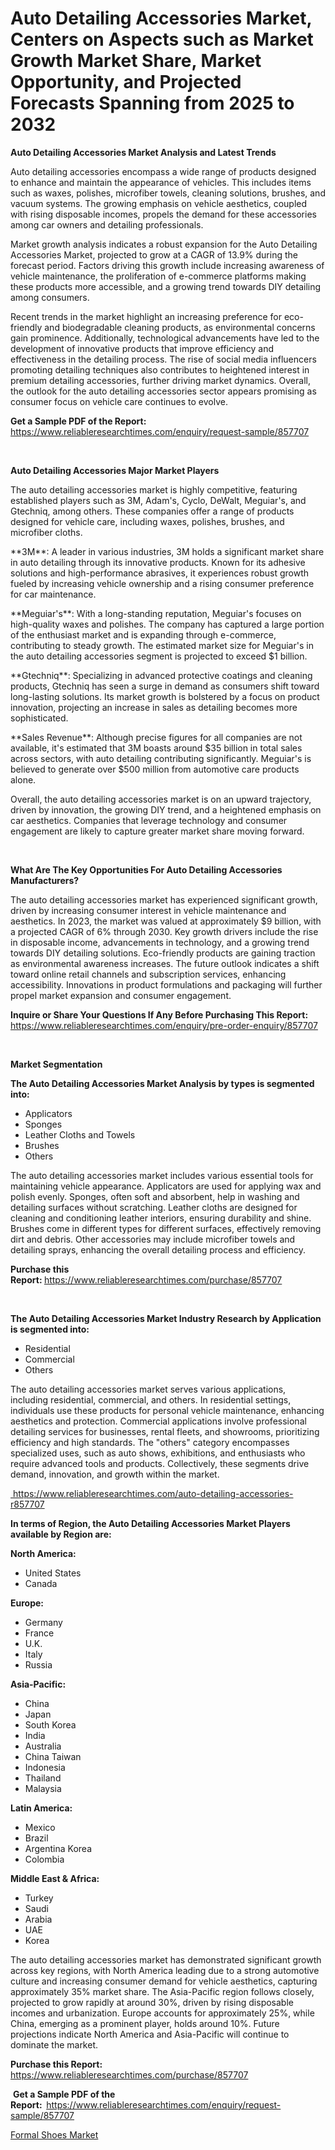 <p><h1>Auto Detailing Accessories Market, Centers on Aspects such as Market Growth Market Share, Market Opportunity, and Projected Forecasts Spanning from 2025 to 2032</h1></p><p><strong>Auto Detailing Accessories Market Analysis and Latest Trends</strong></p>
<p><p>Auto detailing accessories encompass a wide range of products designed to enhance and maintain the appearance of vehicles. This includes items such as waxes, polishes, microfiber towels, cleaning solutions, brushes, and vacuum systems. The growing emphasis on vehicle aesthetics, coupled with rising disposable incomes, propels the demand for these accessories among car owners and detailing professionals.</p><p>Market growth analysis indicates a robust expansion for the Auto Detailing Accessories Market, projected to grow at a CAGR of 13.9% during the forecast period. Factors driving this growth include increasing awareness of vehicle maintenance, the proliferation of e-commerce platforms making these products more accessible, and a growing trend towards DIY detailing among consumers.</p><p>Recent trends in the market highlight an increasing preference for eco-friendly and biodegradable cleaning products, as environmental concerns gain prominence. Additionally, technological advancements have led to the development of innovative products that improve efficiency and effectiveness in the detailing process. The rise of social media influencers promoting detailing techniques also contributes to heightened interest in premium detailing accessories, further driving market dynamics. Overall, the outlook for the auto detailing accessories sector appears promising as consumer focus on vehicle care continues to evolve.</p></p>
<p><strong>Get a Sample PDF of the Report:&nbsp;</strong> <a href="https://www.reliableresearchtimes.com/enquiry/request-sample/857707?utm_campaign=2641&utm_medium=2&utm_source=Github&utm_content=ia&utm_term=04042025&utm_id=auto-detailing-accessories">https://www.reliableresearchtimes.com/enquiry/request-sample/857707</a></p>
<p>&nbsp;</p>
<p><strong>Auto Detailing Accessories Major Market Players</strong></p>
<p><p>The auto detailing accessories market is highly competitive, featuring established players such as 3M, Adam's, Cyclo, DeWalt, Meguiar's, and Gtechniq, among others. These companies offer a range of products designed for vehicle care, including waxes, polishes, brushes, and microfiber cloths.</p><p>**3M**: A leader in various industries, 3M holds a significant market share in auto detailing through its innovative products. Known for its adhesive solutions and high-performance abrasives, it experiences robust growth fueled by increasing vehicle ownership and a rising consumer preference for car maintenance.</p><p>**Meguiar's**: With a long-standing reputation, Meguiar's focuses on high-quality waxes and polishes. The company has captured a large portion of the enthusiast market and is expanding through e-commerce, contributing to steady growth. The estimated market size for Meguiar's in the auto detailing accessories segment is projected to exceed $1 billion.</p><p>**Gtechniq**: Specializing in advanced protective coatings and cleaning products, Gtechniq has seen a surge in demand as consumers shift toward long-lasting solutions. Its market growth is bolstered by a focus on product innovation, projecting an increase in sales as detailing becomes more sophisticated.</p><p>**Sales Revenue**: Although precise figures for all companies are not available, it's estimated that 3M boasts around $35 billion in total sales across sectors, with auto detailing contributing significantly. Meguiar's is believed to generate over $500 million from automotive care products alone.</p><p>Overall, the auto detailing accessories market is on an upward trajectory, driven by innovation, the growing DIY trend, and a heightened emphasis on car aesthetics. Companies that leverage technology and consumer engagement are likely to capture greater market share moving forward.</p></p>
<p>&nbsp;</p>
<p><strong>What Are The Key Opportunities For Auto Detailing Accessories Manufacturers?</strong></p>
<p><p>The auto detailing accessories market has experienced significant growth, driven by increasing consumer interest in vehicle maintenance and aesthetics. In 2023, the market was valued at approximately $9 billion, with a projected CAGR of 6% through 2030. Key growth drivers include the rise in disposable income, advancements in technology, and a growing trend towards DIY detailing solutions. Eco-friendly products are gaining traction as environmental awareness increases. The future outlook indicates a shift toward online retail channels and subscription services, enhancing accessibility. Innovations in product formulations and packaging will further propel market expansion and consumer engagement.</p></p>
<p><strong>Inquire or Share Your Questions If Any Before Purchasing This Report:</strong> <a href="https://www.reliableresearchtimes.com/enquiry/pre-order-enquiry/857707?utm_campaign=2641&utm_medium=2&utm_source=Github&utm_content=ia&utm_term=04042025&utm_id=auto-detailing-accessories">https://www.reliableresearchtimes.com/enquiry/pre-order-enquiry/857707</a></p>
<p>&nbsp;</p>
<p><strong>Market Segmentation</strong></p>
<p><strong>The Auto Detailing Accessories Market Analysis by types is segmented into:</strong></p>
<p><ul><li>Applicators</li><li>Sponges</li><li>Leather Cloths and Towels</li><li>Brushes</li><li>Others</li></ul></p>
<p><p>The auto detailing accessories market includes various essential tools for maintaining vehicle appearance. Applicators are used for applying wax and polish evenly. Sponges, often soft and absorbent, help in washing and detailing surfaces without scratching. Leather cloths are designed for cleaning and conditioning leather interiors, ensuring durability and shine. Brushes come in different types for different surfaces, effectively removing dirt and debris. Other accessories may include microfiber towels and detailing sprays, enhancing the overall detailing process and efficiency.</p></p>
<p><strong>Purchase this Report:&nbsp;</strong><a href="https://www.reliableresearchtimes.com/purchase/857707?utm_campaign=2641&utm_medium=2&utm_source=Github&utm_content=ia&utm_term=04042025&utm_id=auto-detailing-accessories">https://www.reliableresearchtimes.com/purchase/857707</a></p>
<p>&nbsp;</p>
<p><strong>The Auto Detailing Accessories Market Industry Research by Application is segmented into:</strong></p>
<p><ul><li>Residential</li><li>Commercial</li><li>Others</li></ul></p>
<p><p>The auto detailing accessories market serves various applications, including residential, commercial, and others. In residential settings, individuals use these products for personal vehicle maintenance, enhancing aesthetics and protection. Commercial applications involve professional detailing services for businesses, rental fleets, and showrooms, prioritizing efficiency and high standards. The "others" category encompasses specialized uses, such as auto shows, exhibitions, and enthusiasts who require advanced tools and products. Collectively, these segments drive demand, innovation, and growth within the market.</p></p>
<p><a href="https://www.reliableresearchtimes.com/auto-detailing-accessories-r857707?utm_campaign=2641&utm_medium=2&utm_source=Github&utm_content=ia&utm_term=04042025&utm_id=auto-detailing-accessories">&nbsp;https://www.reliableresearchtimes.com/auto-detailing-accessories-r857707</a></p>
<p><strong>In terms of Region, the Auto Detailing Accessories Market Players available by Region are:</strong></p>
<p>
    <p> <strong> North America: </strong>
        <ul>
            <li>United States</li>
            <li>Canada</li>
        </ul>
        </p> 
    <p> <strong> Europe: </strong>
        <ul>
            <li>Germany</li>
            <li>France</li>
            <li>U.K.</li>
            <li>Italy</li>
            <li>Russia</li>
        </ul>
        </p> 
    <p> <strong> Asia-Pacific: </strong>
        <ul>
            <li>China</li>
            <li>Japan</li>
            <li>South Korea</li>
            <li>India</li>
            <li>Australia</li>
            <li>China Taiwan</li>
            <li>Indonesia</li>
            <li>Thailand</li>
            <li>Malaysia</li>
        </ul>
        </p> 
    <p> <strong> Latin America: </strong>
        <ul>
            <li>Mexico</li>
            <li>Brazil</li>
            <li>Argentina Korea</li>
            <li>Colombia</li>
        </ul>
        </p> 
    <p> <strong> Middle East & Africa: </strong>
        <ul>
            <li>Turkey</li>
            <li>Saudi</li>
            <li>Arabia</li>
            <li>UAE</li>
            <li>Korea</li>
        </ul>
    </p>
    </p>
<p><p>The auto detailing accessories market has demonstrated significant growth across key regions, with North America leading due to a strong automotive culture and increasing consumer demand for vehicle aesthetics, capturing approximately 35% market share. The Asia-Pacific region follows closely, projected to grow rapidly at around 30%, driven by rising disposable incomes and urbanization. Europe accounts for approximately 25%, while China, emerging as a prominent player, holds around 10%. Future projections indicate North America and Asia-Pacific will continue to dominate the market.</p></p>
<p><strong>Purchase this Report: </strong><a href="https://www.reliableresearchtimes.com/purchase/857707?utm_campaign=2641&utm_medium=2&utm_source=Github&utm_content=ia&utm_term=04042025&utm_id=auto-detailing-accessories">https://www.reliableresearchtimes.com/purchase/857707</a></p>
<p>&nbsp;<strong>Get a Sample PDF of the Report:&nbsp;&nbsp;</strong><a href="https://www.reliableresearchtimes.com/enquiry/request-sample/857707?utm_campaign=2641&utm_medium=2&utm_source=Github&utm_content=ia&utm_term=04042025&utm_id=auto-detailing-accessories">https://www.reliableresearchtimes.com/enquiry/request-sample/857707</a></p>
<p><strong></strong></p>
<p><p><a href="https://github.com/rushanday/Market-Research-Report-List-1/blob/main/formal-shoes-market.md?utm_campaign=2641&utm_medium=2&utm_source=Github&utm_content=ia&utm_term=04042025&utm_id=auto-detailing-accessories">Formal Shoes Market</a></p></p>